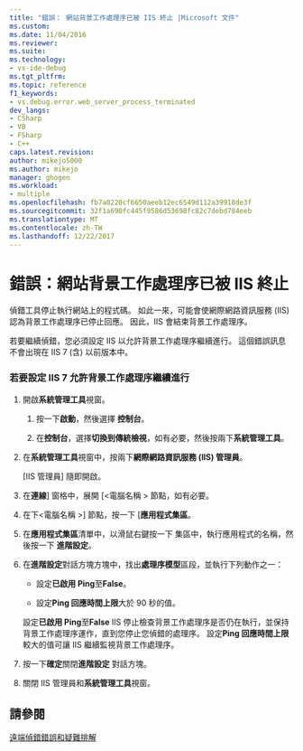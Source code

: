 ```yaml
---
title: "錯誤： 網站背景工作處理序已被 IIS 終止 |Microsoft 文件"
ms.custom: 
ms.date: 11/04/2016
ms.reviewer: 
ms.suite: 
ms.technology:
- vs-ide-debug
ms.tgt_pltfrm: 
ms.topic: reference
f1_keywords:
- vs.debug.error.web_server_process_terminated
dev_langs:
- CSharp
- VB
- FSharp
- C++
caps.latest.revision: 
author: mikejo5000
ms.author: mikejo
manager: ghogen
ms.workload:
- multiple
ms.openlocfilehash: fb7a0220cf6650aeeb12ec6549d112a39918de3f
ms.sourcegitcommit: 32f1a690fc445f9586d53698fc82c7debd784eeb
ms.translationtype: MT
ms.contentlocale: zh-TW
ms.lasthandoff: 12/22/2017
---
```

# <a name="error-web-site-worker-process-has-been-terminated-by-iis"></a>錯誤：網站背景工作處理序已被 IIS 終止
偵錯工具停止執行網站上的程式碼。 如此一來，可能會使網際網路資訊服務 (IIS) 認為背景工作處理序已停止回應。 因此，IIS 會結束背景工作處理序。  
  
 若要繼續偵錯，您必須設定 IIS 以允許背景工作處理序繼續進行。 這個錯誤訊息不會出現在 IIS 7 (含) 以前版本中。  
  
### <a name="to-configure-iis-7-to-allow-the-worker-process-to-continue"></a>若要設定 IIS 7 允許背景工作處理序繼續進行  
  
1.  開啟**系統管理工具**視窗。  
  
    1.  按一下**啟動**，然後選擇 **控制台**。  
  
    2.  在**控制台**，選擇**切換到傳統檢視**，如有必要，然後按兩下**系統管理工具**。  
  
2.  在**系統管理工具**視窗中，按兩下**網際網路資訊服務 (IIS) 管理員**。  
  
     [IIS 管理員] 隨即開啟。  
  
3.  在**連線**] 窗格中，展開 [\<電腦名稱 > 節點，如有必要。  
  
4.  在下\<電腦名稱 >] 節點，按一下 [**應用程式集區**。  
  
5.  在**應用程式集區**清單中，以滑鼠右鍵按一下 集區中，執行應用程式的名稱，然後按一下 **進階設定**。  
  
6.  在**進階設定**對話方塊方塊中，找出**處理序模型**區段，並執行下列動作之一：  
  
    -   設定**已啟用 Ping**至**False**。  
  
    -   設定**Ping 回應時間上限**大於 90 秒的值。  
  
     設定**已啟用 Ping**至**False** IIS 停止檢查背景工作處理序是否仍在執行，並保持背景工作處理序運作，直到您停止您偵錯的處理序。 設定**Ping 回應時間上限**較大的值可讓 IIS 繼續監視背景工作處理序。  
  
7.  按一下**確定**關閉**進階設定** 對話方塊。  
  
8.  關閉 IIS 管理員和**系統管理工具**視窗。  
  
## <a name="see-also"></a>請參閱  
 [遠端偵錯錯誤和疑難排解](../debugger/remote-debugging-errors-and-troubleshooting.md)